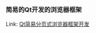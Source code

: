 ### 简易的Qt开发的浏览器框架

Link: [Qt简易分页式浏览器框架开发](https://blog.csdn.net/imm_ortal_/article/details/131484470?spm=1001.2014.3001.5501)
